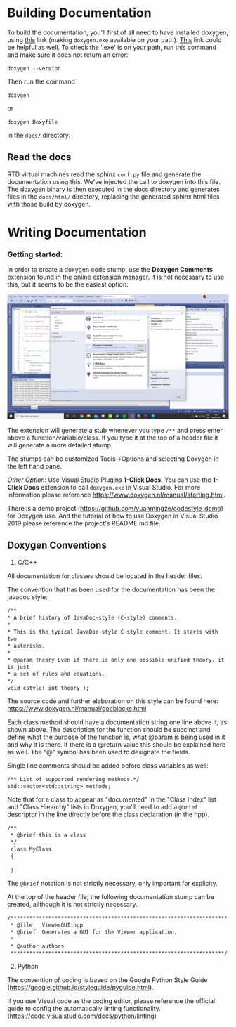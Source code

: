 # Building Documentation

To build the documentation, you'll first of all need to have installed doxygen, using [this](https://www.doxygen.nl/download.html) link (making `doxygen.exe` available on your path). [This](https://www.doxygen.nl/manual/install.html) link could be helpful as well. To check the '.exe' is on your path, run this command and make sure it does not return an error:
    
    doxygen --version

Then run the command 
	
	doxygen

or 

    doxygen Doxyfile

in the `docs/` directory.

## Read the docs 

RTD virtual machines read the sphinx `conf.py` file and generate the documentation using this. We've injected the call to doxygen into this file. The doxygen
binary is then executed in the docs directory and generates files in the `docs/html/` directory, replacing the generated sphinx html files with those build by doxygen.

# Writing Documentation

### Getting started:

In order to create a doxygen code stump, use the **Doxygen Comments** extension found in the online extension manager. It is not necessary to use this, but it seems to be the easiest option:

<img src='images/vs_screenshot_1.png'/>

The extension will generate a stub whenever you type `/**` and press enter above a function/variable/class.  If you type it at the top of a header file it will generate a more detailed stump.

The stumps can be customized Tools->Options and selecting Doxygen in the left hand pane.

*Other Option*: Use Visual Studio Plugins **1-Click Docs**. You can use the **1-Click Docs** extension to call `doxygen.exe` in Visual Studio. For more information please reference https://www.doxygen.nl/manual/starting.html.

There is a demo project (https://github.com/yuanmingze/codestyle_demo) for Doxygen use. And the tutorial of how to use Doxygen in Visual Studio 2019 please reference the project's README.md file.

## Doxygen Conventions

1. C/C++

All documentation for classes should be located in the header files.

The convention that has been used for the documentation has been the javadoc style:

	/**
	* A brief history of JavaDoc-style (C-style) comments.
	*
	* This is the typical JavaDoc-style C-style comment. It starts with two
	* asterisks.
	*
	* @param theory Even if there is only one possible unified theory. it is just
	* a set of rules and equations.
	*/
	void cstyle( int theory );

The source code and further elaboration on this style can be found here: 
https://www.doxygen.nl/manual/docblocks.html

Each class method should have a documentation string one line above it, as shown above. The description for the function should be succinct and define what the purpose of the function is, what @param is being used in it and why it is there. If there is a @return value this should be explained here as well. The “@” symbol has been used to designate the fields. 

Single line comments should be added before class variables as well: 

	/** List of supported rendering methods.*/ 	
	std::vector<std::string> methods;

Note that for a class to appear as "documented" in the "Class Index" list and "Class Hiearchy" lists in Doxygen, you'll need to add a `@brief` descriptor in the line directly before the class declaration (in the hpp). 

	/**
	 * @brief this is a class
	 */
	 class MyClass
	 {

	 }
The `@brief` notation is not strictly necessary, only important for explicity.

At the top of the header file, the following documentation stump can be created, allthough it is not strictly necessary. 

	/*********************************************************************
	 * @file   ViewerGUI.hpp
	 * @brief  Generates a GUI for the Viewer application. 
	 * 
	 * @author authors
	 ********************************************************************/

2. Python

The convention of coding is based on the Google Python Style Guide (https://google.github.io/styleguide/pyguide.html).

If you use Visual code as the coding editor, please reference the official guide to config the automatically linting functionality. (https://code.visualstudio.com/docs/python/linting)





